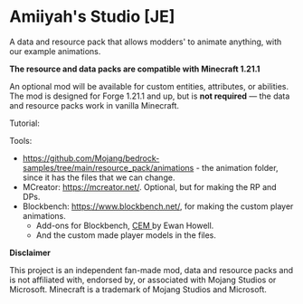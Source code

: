 # Amiiyah's Studio [JE]
A data and resource pack that allows modders' to animate anything, with our example animations.

**The resource and data packs are compatible with Minecraft 1.21.1**

An optional mod will be available for custom entities, attributes, or abilities. The mod is designed for Forge 1.21.1 and up, but is **not required** — the data and resource packs work in vanilla Minecraft.

Tutorial:

Tools:
- https://github.com/Mojang/bedrock-samples/tree/main/resource_pack/animations - the animation folder, since it has the files that we can change.
- MCreator: https://mcreator.net/. Optional, but for making the RP and DPs.
- Blockbench: https://www.blockbench.net/, for making the custom player animations.
  - Add-ons for Blockbench, [CEM ](https://ewanhowell.com/plugins/cem-template-loader) by Ewan Howell.
  - And the custom made player models in the files.


**Disclaimer**

This project is an independent fan-made mod, data and resource packs and is not affiliated with, endorsed by, or associated with Mojang Studios or Microsoft.
Minecraft is a trademark of Mojang Studios and Microsoft.

